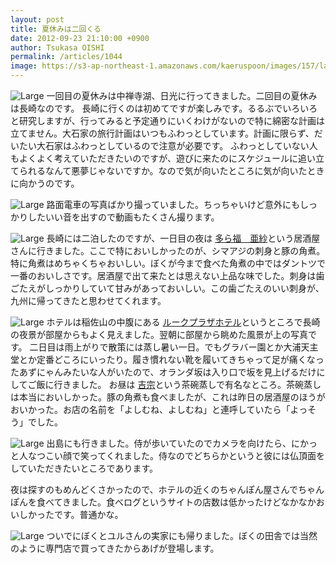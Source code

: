 ```yaml
---
layout: post
title: 夏休みは二回くる
date: 2012-09-23 21:10:00 +0900
author: Tsukasa OISHI
permalink: /articles/1044
image: https://s3-ap-northeast-1.amazonaws.com/kaeruspoon/images/157/large.JPG?1348402122
---
```


![Large](https://s3-ap-northeast-1.amazonaws.com/kaeruspoon/images/157/large.JPG?1348402122)
一回目の夏休みは中禅寺湖、日光に行ってきました。二回目の夏休みは長崎なのです。
長崎に行くのは初めてですが楽しみです。るるぶでいろいろと研究しますが、行ってみると予定通りにいくわけがないので特に綿密な計画は立てません。大石家の旅行計画はいつもふわっとしています。計画に限らず、だいたい大石家はふわっとしているので注意が必要です。
ふわっとしていない人もよくよく考えていただきたいのですが、遊びに来たのにスケジュールに追い立てられるなんて悪夢じゃないですか。なので気が向いたところに気が向いたときに向かうのです。

![Large](https://s3-ap-northeast-1.amazonaws.com/kaeruspoon/images/158/large.JPG?1348402144)
路面電車の写真ばかり撮っていました。ちっちゃいけど意外にもしっかりしたいい音を出すので動画もたくさん撮ります。

![Large](https://s3-ap-northeast-1.amazonaws.com/kaeruspoon/images/159/large.JPG?1348402164)
長崎には二泊したのですが、一日目の夜は [多ら福　亜紗](http://tabelog.com/nagasaki/A4201/A420101/42004997/)という居酒屋さんに行きました。ここで特においしかったのが、シマアジの刺身と豚の角煮。特に角煮はめちゃくちゃおいしい。ぼくが今まで食べた角煮の中ではダントツで一番のおいしさです。居酒屋で出て来たとは思えない上品な味でした。刺身は歯ごたえがしっかりしていて甘みがあっておいしい。この歯ごたえのいい刺身が、九州に帰ってきたと思わせてくれます。

![Large](https://s3-ap-northeast-1.amazonaws.com/kaeruspoon/images/160/large.jpg?1348402179)
ホテルは稲佐山の中腹にある [ルークプラザホテル](http://www.jalan.net/yad334401/)というところで長崎の夜景が部屋からもよく見えました。翌朝に部屋から眺めた風景が上の写真です。
二日目は雨上がりで散策には蒸し暑い一日。でもグラバー園とか大浦天主堂とか定番どころにいったり。履き慣れない靴を履いてきちゃって足が痛くなったあずにゃんみたいな人がいたので、オランダ坂は入り口で坂を見上げるだけにしてご飯に行きました。
お昼は [吉宗](http://tabelog.com/nagasaki/A4201/A420101/42000059/)という茶碗蒸しで有名なところ。茶碗蒸しは本当においしかった。豚の角煮も食べましたが、これは昨日の居酒屋のほうがおいかった。お店の名前を「よしむね、よしむね」と連呼していたら「よっそう」でした。

![Large](https://s3-ap-northeast-1.amazonaws.com/kaeruspoon/images/161/large.JPG?1348402194)
出島にも行きました。侍が歩いていたのでカメラを向けたら、にかっと人なつこい顔で笑ってくれました。侍なのでどちらかというと彼には仏頂面をしていただきたいところであります。

夜は探すのもめんどくさかったので、ホテルの近くのちゃんぽん屋さんでちゃんぽんを食べてきました。食べログというサイトの店数は低かったけどなかなかおいしかったです。普通かな。

![Large](https://s3-ap-northeast-1.amazonaws.com/kaeruspoon/images/162/large.JPG?1348402210)
ついでにぼくとユルさんの実家にも帰りました。ぼくの田舎では当然のように専門店で買ってきたからあげが登場します。

